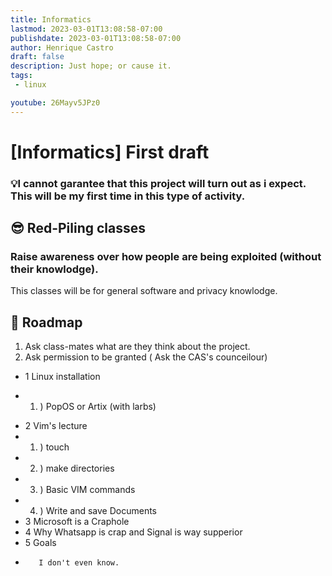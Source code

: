 ```yaml
---
title: Informatics
lastmod: 2023-03-01T13:08:58-07:00
publishdate: 2023-03-01T13:08:58-07:00
author: Henrique Castro
draft: false
description: Just hope; or cause it.
tags: 
 - linux

youtube: 26Mayv5JPz0
---
```


# [Informatics] First draft

### 💡I cannot garantee that this project will turn out as i expect. This will be my first time in this type of activity.

## 😎 Red-Piling classes 

### Raise awareness over how people are being exploited (without their knowlodge).

This classes will be for general software and privacy knowlodge.

## 🐾 Roadmap

1. Ask class-mates what are they think about the project.
2. Ask permission to be granted ( Ask the CAS's counceilour)
+	1 Linux installation
*	1. ) PopOS or Artix (with larbs)
+	2 Vim's lecture 
+	1. ) touch 
+	2. ) make directories 
+	3. ) Basic VIM commands
+	4. ) Write and save Documents
+	3 Microsoft is a Craphole
+	4 Why Whatsapp is crap and Signal is way supperior
+	5 Goals
*        I don't even know.

